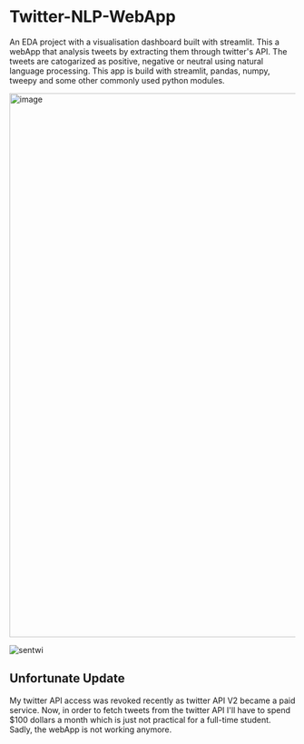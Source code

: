 # Twitter-NLP-WebApp
An EDA project with a visualisation dashboard built with streamlit.
This a webApp that analysis tweets by extracting them through twitter's API. The tweets are catogarized as positive, negative or neutral using natural language processing.
This app is build with streamlit, pandas, numpy, tweepy and some other commonly used python modules.



<img width="958" alt="image" src="https://user-images.githubusercontent.com/95732261/230711314-32092c96-b81f-48a7-8e78-220ed386a9e7.png">

![sentwi](https://user-images.githubusercontent.com/95732261/230731506-5cac9efe-44df-40e3-9449-62b82e139132.jpg)







## Unfortunate Update
My twitter API access was revoked recently as twitter API V2 became a paid service. Now, in order to fetch tweets from the twitter API I'll have to spend $100 dollars a month
which is just not practical for a full-time student.
Sadly, the webApp is not working anymore.
